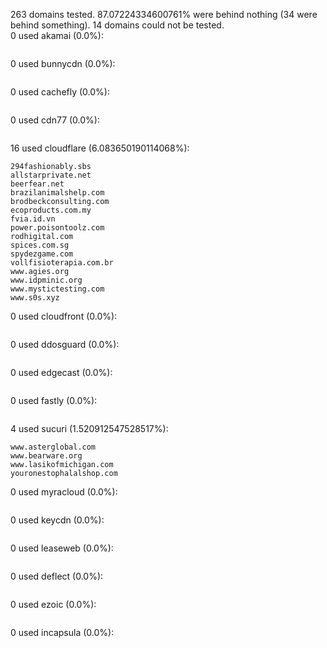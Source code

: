 263 domains tested. 87.07224334600761% were behind nothing (34 were behind something). 14 domains could not be tested.<br>
0 used akamai (0.0%):
```

```

0 used bunnycdn (0.0%):
```

```

0 used cachefly (0.0%):
```

```

0 used cdn77 (0.0%):
```

```

16 used cloudflare (6.083650190114068%):
```
294fashionably.sbs
allstarprivate.net
beerfear.net
brazilanimalshelp.com
brodbeckconsulting.com
ecoproducts.com.my
fvia.id.vn
power.poisontoolz.com
rodhigital.com
spices.com.sg
spydezgame.com
vollfisioterapia.com.br
www.agies.org
www.idpminic.org
www.mystictesting.com
www.s0s.xyz
```

0 used cloudfront (0.0%):
```

```

0 used ddosguard (0.0%):
```

```

0 used edgecast (0.0%):
```

```

0 used fastly (0.0%):
```

```

4 used sucuri (1.520912547528517%):
```
www.asterglobal.com
www.bearware.org
www.lasikofmichigan.com
youronestophalalshop.com
```

0 used myracloud (0.0%):
```

```

0 used keycdn (0.0%):
```

```

0 used leaseweb (0.0%):
```

```

0 used deflect (0.0%):
```

```

0 used ezoic (0.0%):
```

```

0 used incapsula (0.0%):
```

```
